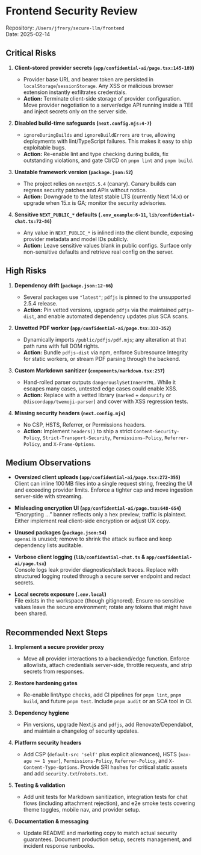 # Frontend Security Review

Repository: `/Users/jfrery/secure-llm/frontend`  
Date: 2025-02-14

## Critical Risks

1. **Client-stored provider secrets (`app/confidential-ai/page.tsx:145-189`)**  
   - Provider base URL and bearer token are persisted in `localStorage`/`sessionStorage`. Any XSS or malicious browser extension instantly exfiltrates credentials.  
   - **Action:** Terminate client-side storage of provider configuration. Move provider negotiation to a server/edge API running inside a TEE and inject secrets only on the server side.

2. **Disabled build-time safeguards (`next.config.mjs:4-7`)**  
   - `ignoreDuringBuilds` and `ignoreBuildErrors` are `true`, allowing deployments with lint/TypeScript failures. This makes it easy to ship exploitable bugs.  
   - **Action:** Re-enable lint and type checking during builds, fix outstanding violations, and gate CI/CD on `pnpm lint` and `pnpm build`.

3. **Unstable framework version (`package.json:52`)**  
   - The project relies on `next@15.5.4` (canary). Canary builds can regress security patches and APIs without notice.  
   - **Action:** Downgrade to the latest stable LTS (currently Next 14.x) or upgrade when 15.x is GA; monitor the security advisories.

4. **Sensitive `NEXT_PUBLIC_*` defaults (`.env_example:6-11`, `lib/confidential-chat.ts:72-86`)**  
   - Any value in `NEXT_PUBLIC_*` is inlined into the client bundle, exposing provider metadata and model IDs publicly.  
   - **Action:** Leave sensitive values blank in public configs. Surface only non-sensitive defaults and retrieve real config on the server.

## High Risks

1. **Dependency drift (`package.json:12-66`)**  
   - Several packages use `"latest"`; `pdfjs` is pinned to the unsupported 2.5.4 release.  
   - **Action:** Pin vetted versions, upgrade `pdfjs` via the maintained `pdfjs-dist`, and enable automated dependency updates plus SCA scans.

2. **Unvetted PDF worker (`app/confidential-ai/page.tsx:333-352`)**  
   - Dynamically imports `/public/pdfjs/pdf.mjs`; any alteration at that path runs with full DOM rights.  
   - **Action:** Bundle `pdfjs-dist` via npm, enforce Subresource Integrity for static workers, or stream PDF parsing through the backend.

3. **Custom Markdown sanitizer (`components/markdown.tsx:257`)**  
   - Hand-rolled parser outputs `dangerouslySetInnerHTML`. While it escapes many cases, untested edge cases could enable XSS.  
   - **Action:** Replace with a vetted library (`marked` + `dompurify` or `@discordapp/twemoji-parser`) and cover with XSS regression tests.

4. **Missing security headers (`next.config.mjs`)**  
   - No CSP, HSTS, Referrer, or Permissions headers.  
   - **Action:** Implement `headers()` to ship a strict `Content-Security-Policy`, `Strict-Transport-Security`, `Permissions-Policy`, `Referrer-Policy`, and `X-Frame-Options`.

## Medium Observations

- **Oversized client uploads (`app/confidential-ai/page.tsx:272-355`)**  
  Client can inline 100 MB files into a single request string, freezing the UI and exceeding provider limits. Enforce a tighter cap and move ingestion server-side with streaming.

- **Misleading encryption UI (`app/confidential-ai/page.tsx:648-654`)**  
  “Encrypting …” banner reflects only a hex preview; traffic is plaintext. Either implement real client-side encryption or adjust UX copy.

- **Unused packages (`package.json:54`)**  
  `openai` is unused; remove to shrink the attack surface and keep dependency lists auditable.

- **Verbose client logging (`lib/confidential-chat.ts` & `app/confidential-ai/page.tsx`)**  
  Console logs leak provider diagnostics/stack traces. Replace with structured logging routed through a secure server endpoint and redact secrets.

- **Local secrets exposure (`.env.local`)**  
  File exists in the workspace (though gitignored). Ensure no sensitive values leave the secure environment; rotate any tokens that might have been shared.

## Recommended Next Steps

1. **Implement a secure provider proxy**  
   - Move all provider interactions to a backend/edge function. Enforce allowlists, attach credentials server-side, throttle requests, and strip secrets from responses.

2. **Restore hardening gates**  
   - Re-enable lint/type checks, add CI pipelines for `pnpm lint`, `pnpm build`, and future `pnpm test`. Include `pnpm audit` or an SCA tool in CI.

3. **Dependency hygiene**  
   - Pin versions, upgrade Next.js and `pdfjs`, add Renovate/Dependabot, and maintain a changelog of security updates.

4. **Platform security headers**  
   - Add CSP (`default-src 'self'` plus explicit allowances), HSTS (`max-age >= 1 year`), `Permissions-Policy`, `Referrer-Policy`, and `X-Content-Type-Options`. Provide SRI hashes for critical static assets and add `security.txt`/`robots.txt`.

5. **Testing & validation**  
   - Add unit tests for Markdown sanitization, integration tests for chat flows (including attachment rejection), and e2e smoke tests covering theme toggles, mobile nav, and provider setup.

6. **Documentation & messaging**  
   - Update README and marketing copy to match actual security guarantees. Document production setup, secrets management, and incident response runbooks.

